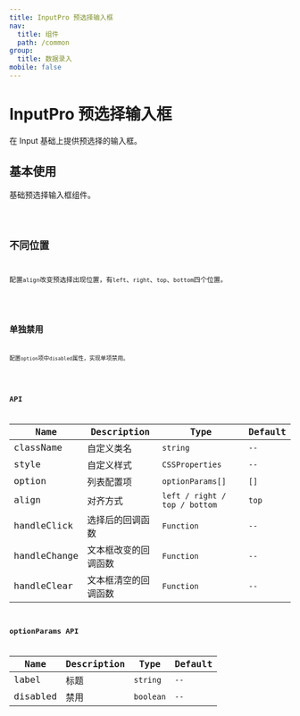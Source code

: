 ```yaml
---
title: InputPro 预选择输入框
nav:
  title: 组件
  path: /common
group:
  title: 数据录入
mobile: false
---
```


# InputPro 预选择输入框

在 Input 基础上提供预选择的输入框。

## 基本使用

基础预选择输入框组件。

<code src="./demos/index1.tsx" />

## 不同位置

配置`align`改变预选择出现位置，有`left`、`right`、`top`、`bottom`四个位置。

<code src="./demos/index2.tsx" />

## 单独禁用

配置`option`项中`disabled`属性，实现单项禁用。

<code src="./demos/index3.tsx" />

## API

| Name         | Description          | Type                          | Default |
| ------------ | -------------------- | ----------------------------- | ------- |
| className    | 自定义类名           | `string`                      | `--`    |
| style        | 自定义样式           | `CSSProperties`               | `--`    |
| option       | 列表配置项           | `optionParams[]`              | `[]`    |
| align        | 对齐方式             | `left / right / top / bottom` | `top`   |
| handleClick  | 选择后的回调函数     | `Function`                    | `--`    |
| handleChange | 文本框改变的回调函数 | `Function`                    | `--`    |
| handleClear  | 文本框清空的回调函数 | `Function`                    | `--`    |

## optionParams API

| Name     | Description | Type      | Default |
| -------- | ----------- | --------- | ------- |
| label    | 标题        | `string`  | `--`    |
| disabled | 禁用        | `boolean` | `--`    |
